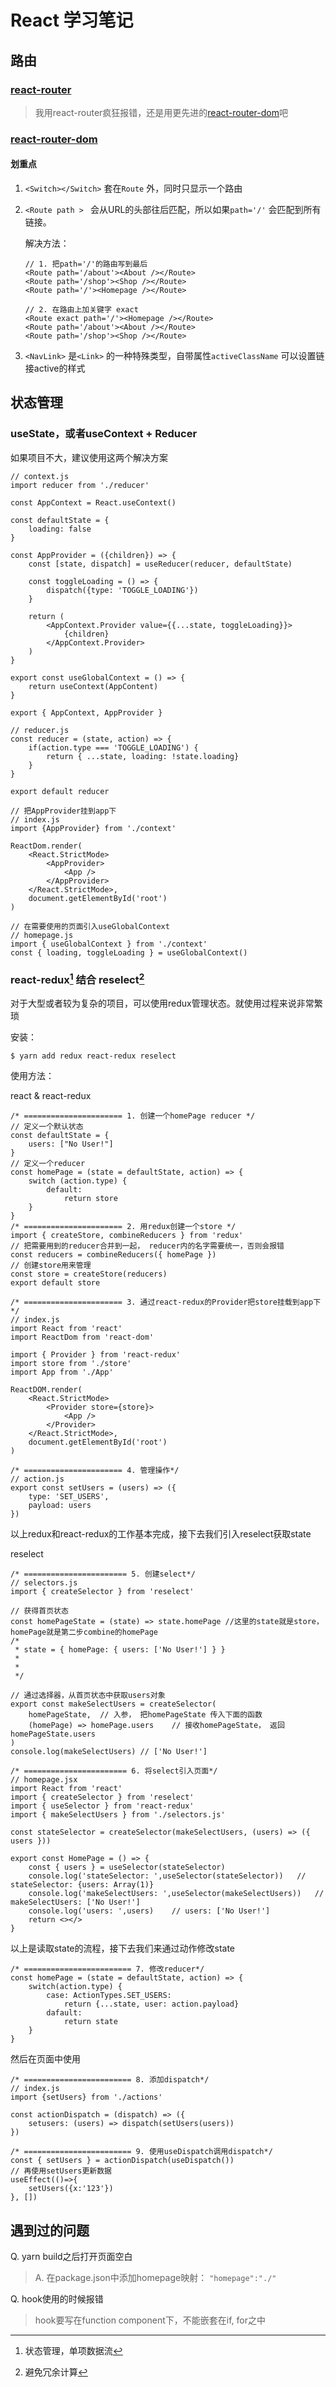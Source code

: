 # React 学习笔记

## 路由

### [react-router](https://react-guide.github.io/react-router-cn/)

>  我用react-router疯狂报错，还是用更先进的[react-router-dom](#react-router-dom)吧



### [react-router-dom](https://reactrouter.com/web/guides/quick-start)<div id="react-router-dom"></div>

#### 划重点

1. `<Switch></Switch>` 套在`Route` 外，同时只显示一个路由

2. `<Route path > ` 会从URL的头部往后匹配，所以如果`path='/'` 会匹配到所有链接。

   解决方法：

   ```react
   // 1. 把path='/'的路由写到最后
   <Route path='/about'><About /></Route>
   <Route path='/shop'><Shop /></Route>
   <Route path='/'><Homepage /></Route>
   
   // 2. 在路由上加关键字 exact
   <Route exact path='/'><Homepage /></Route>
   <Route path='/about'><About /></Route>
   <Route path='/shop'><Shop /></Route>
   ```

3. `<NavLink>` 是`<Link>` 的一种特殊类型，自带属性`activeClassName` 可以设置链接active的样式



## 状态管理

### useState，或者useContext + Reducer

如果项目不大，建议使用这两个解决方案

```react
// context.js
import reducer from './reducer'

const AppContext = React.useContext()

const defaultState = {
    loading: false
}

const AppProvider = ({children}) => {
    const [state, dispatch] = useReducer(reducer, defaultState)
    
    const toggleLoading = () => {
        dispatch({type: 'TOGGLE_LOADING'})
    }
    
    return (
    	<AppContext.Provider value={{...state, toggleLoading}}>
        	{children}
        </AppContext.Provider>
    )
}

export const useGlobalContext = () => {
    return useContext(AppContent)
}

export { AppContext, AppProvider }

// reducer.js
const reducer = (state, action) => {
    if(action.type === 'TOGGLE_LOADING') {
        return { ...state, loading: !state.loading}
    }
}

export default reducer

// 把AppProvider挂到app下
// index.js
import {AppProvider} from './context'

ReactDom.render(
	<React.StrictMode>
    	<AppProvider>
        	<App />
        </AppProvider>
    </React.StrictMode>,
    document.getElementById('root')
)

// 在需要使用的页面引入useGlobalContext
// homepage.js
import { useGlobalContext } from './context'
const { loading, toggleLoading } = useGlobalContext()
```





### react-redux[^1] 结合 reselect[^2]

对于大型或者较为复杂的项目，可以使用redux管理状态。就使用过程来说非常繁琐

安装：

```
$ yarn add redux react-redux reselect
```

使用方法：

react & react-redux

```react
/* ====================== 1. 创建一个homePage reducer */
// 定义一个默认状态
const defaultState = {
    users: ["No User!"]
}
// 定义一个reducer
const homePage = (state = defaultState, action) => {
    switch (action.type) {
        default:
            return store
    }
}
/* ====================== 2. 用redux创建一个store */
import { createStore, combineReducers } from 'redux'
// 把需要用到的reducer合并到一起， reducer内的名字需要统一，否则会报错
const reducers = combineReducers({ homePage })	
// 创建store用来管理
const store = createStore(reducers)
export default store

/* ====================== 3. 通过react-redux的Provider把store挂载到app下*/
// index.js
import React from 'react'
import ReactDom from 'react-dom'

import { Provider } from 'react-redux'
import store from './store'
import App from './App'

ReactDOM.render(
	<React.StrictMode>
    	<Provider store={store}>
            <App />
        </Provider>
    </React.StrictMode>,
    document.getElementById('root')
)

/* ====================== 4. 管理操作*/
// action.js
export const setUsers = (users) => ({
    type: 'SET_USERS',
    payload: users
})

```

以上redux和react-redux的工作基本完成，接下去我们引入reselect获取state

reselect

```react
/* ======================= 5. 创建select*/
// selectors.js
import { createSelector } from 'reselect'

// 获得首页状态
const homePageState = (state) => state.homePage	//这里的state就是store， homePage就是第二步combine的homePage
/*
 * state = { homePage: { users: ['No User!'] } }
 *
 *
 */

// 通过选择器，从首页状态中获取users对象
export const makeSelectUsers = createSelector(
	homePageState,	// 入参， 把homePageState 传入下面的函数
    (homePage) => homePage.users	// 接收homePageState， 返回homePageState.users
)
console.log(makeSelectUsers) // ['No User!']

/* ======================= 6. 将select引入页面*/
// homepage.jsx
import React from 'react'
import { createSelector } from 'reselect'
import { useSelector } from 'react-redux'
import { makeSelectUsers } from './selectors.js'

const stateSelector = createSelector(makeSelectUsers, (users) => ({ users }))

export const HomePage = () => {
    const { users } = useSelector(stateSelector)
    console.log('stateSelector: ',useSelector(stateSelector))	// stateSelector: {users: Array(1)}
    console.log('makeSelectUsers: ',useSelector(makeSelectUsers))	// makeSelectUsers: ['No User!']
    console.log('users: ',users)	// users: ['No User!']
    return <></>
}
```

以上是读取state的流程，接下去我们来通过动作修改state

```react
/* ======================== 7. 修改reducer*/
const homePage = (state = defaultState, action) => {
    switch(action.type) {
    	case: ActionTypes.SET_USERS:
            return {...state, user: action.payload}
       	dafault:
            return state
    }
}
```

然后在页面中使用

```react
/* ======================== 8. 添加dispatch*/
// index.js
import {setUsers} from './actions'

const actionDispatch = (dispatch) => ({
    setusers: (users) => dispatch(setUsers(users))
})

/* ======================== 9. 使用useDispatch调用dispatch*/
const { setUsers } = actionDispatch(useDispatch())
// 再使用setUsers更新数据
useEffect(()=>{
    setUsers({x:'123'})
}, [])
```







## 遇到过的问题

Q. yarn build之后打开页面空白

> A. 在package.json中添加homepage映射： `"homepage":"./"`

Q. hook使用的时候报错

> hook要写在function component下，不能嵌套在if, for之中





[^1]: 状态管理，单项数据流
[^2]: 避免冗余计算

